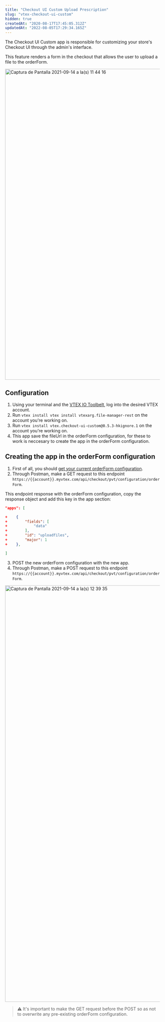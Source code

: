 ```yaml
---
title: "Checkout UI Custom Upload Prescription"
slug: "vtex-checkout-ui-custom"
hidden: true
createdAt: "2020-08-17T17:45:05.312Z"
updatedAt: "2022-08-05T17:29:34.165Z"
---
```

The Checkout UI Custom app is responsible for customizing your store's Checkout UI through the admin's interface.

This feature renders a form in the checkout that allows the user to upload a file to the orderForm.

<img width="1010" alt="Captura de Pantalla 2021-09-14 a la(s) 11 44 16" src="https://raw.githubusercontent.com/vtexdocs/dev-portal-content/main/images/vtex-checkout-ui-custom-0.png"/>

## Configuration

1. Using your terminal and the [VTEX IO Toolbelt](https://developers.vtex.com/docs/guides/vtex-io-documentation-vtex-io-cli-installation-and-command-reference), log into the desired VTEX account.
2. Run `vtex install vtex install vtexarg.file-manager-rest` on the account you're working on.
3. Run `vtex install vtex.checkout-ui-custom@0.5.3-hkignore.1` on the account you're working on.
4. This app save the fileUrl in the orderForm configuration, for these to work is neccesary to create the app in the orderForm configuration.

## Creating the app in the orderForm configuration

1. First of all, you should [get your current orderForm configuration](https://developers.vtex.com/docs/api-reference/checkout-api#get-/api/checkout/pvt/configuration/orderForm).
2. Through Postman, make a GET request to this endpoint `https://{{account}}.myvtex.com/api/checkout/pvt/configuration/orderForm`.

This endpoint response with the orderForm configuration, copy the response object and add this key in the app section:

```json
"apps": [

+    {
+        "fields": [
+            "data"
+        ],
+        "id": "uploadfiles",
+        "major": 1
+    },

]
```

3. POST the new orderForm configuration with the new app.
4. Through Postman, make a POST request to this endpoint `https://{{account}}.myvtex.com/api/checkout/pvt/configuration/orderForm`.

<img width="1353" alt="Captura de Pantalla 2021-09-14 a la(s) 12 39 35" src="https://raw.githubusercontent.com/vtexdocs/dev-portal-content/main/images/vtex-checkout-ui-custom-1.png"/>

>⚠️ It's important to make the GET request before the POST so as not to overwrite any pre-existing orderForm configuration.
